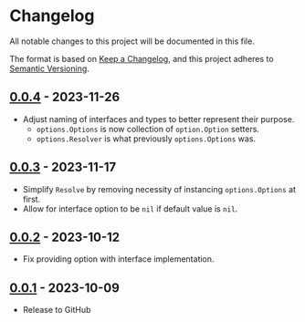 # Changelog

All notable changes to this project will be documented in this file.

The format is based on [Keep a Changelog](https://keepachangelog.com/en/1.0.0/),
and this project adheres to [Semantic Versioning](https://semver.org/spec/v2.0.0.html).

## [0.0.4] - 2023-11-26

* Adjust naming of interfaces and types to better represent their purpose.
  * `options.Options` is now collection of `option.Option` setters.
  * `options.Resolver` is what previously `options.Options` was. 

## [0.0.3] - 2023-11-17

* Simplify `Resolve` by removing necessity of instancing `options.Options` at first.
* Allow for interface option to be `nil` if default value is `nil`.

## [0.0.2] - 2023-10-12

* Fix providing option with interface implementation.

## [0.0.1] - 2023-10-09

* Release to GitHub

[0.0.4]: https://github.com/SevenOfSpades/go-just-options/releases/tag/v0.0.4
[0.0.3]: https://github.com/SevenOfSpades/go-just-options/releases/tag/v0.0.3
[0.0.2]: https://github.com/SevenOfSpades/go-just-options/releases/tag/v0.0.2
[0.0.1]: https://github.com/SevenOfSpades/go-just-options/releases/tag/v0.0.1